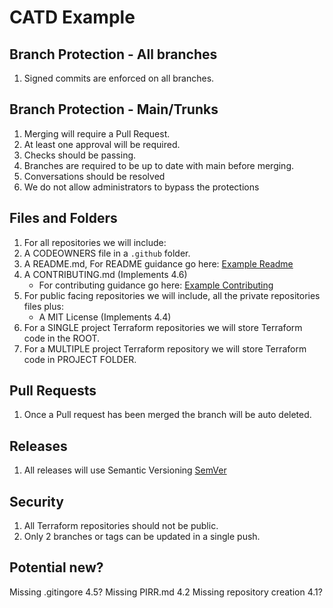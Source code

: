 # CATD Example

## Branch Protection - All branches
1. Signed commits are enforced on all branches.


## Branch Protection - Main/Trunks
1. Merging will require a Pull Request.
1. At least one approval will be required.
1. Checks should be passing.
1. Branches are required to be up to date with main before merging.
1. Conversations should be resolved
1. We do not allow administrators to bypass the protections


## Files and Folders
1. For all repositories we will include:
1. A CODEOWNERS file in a `.github` folder.
1. A README.md, For README guidance go here: [Example Readme](https://github.com/ONSdigital/ons-gcp-terraform-template/blob/main/README.md)
1. A CONTRIBUTING.md  (Implements 4.6)
    - For contributing guidance go here: [Example Contributing](https://github.com/ONSdigital/ons-gcp-terraform-template/blob/main/CONTRIBUTING.md)
1. For public facing repositories we will include, all the private repositories files plus:
    - A MIT License (Implements 4.4)
1. For a SINGLE project Terraform repositories we will store Terraform code in the ROOT.
1. For a MULTIPLE project Terraform repository we will store Terraform code in PROJECT FOLDER.


## Pull Requests
1. Once a Pull request has been merged the branch will be auto deleted.


## Releases
1. All releases will use Semantic Versioning [SemVer](https://semver.org/)

## Security
1. All Terraform repositories should not be public.
1. Only 2 branches or tags can be updated in a single push.

## Potential new?
Missing .gitingore 4.5?
Missing PIRR.md 4.2
Missing repository creation 4.1?